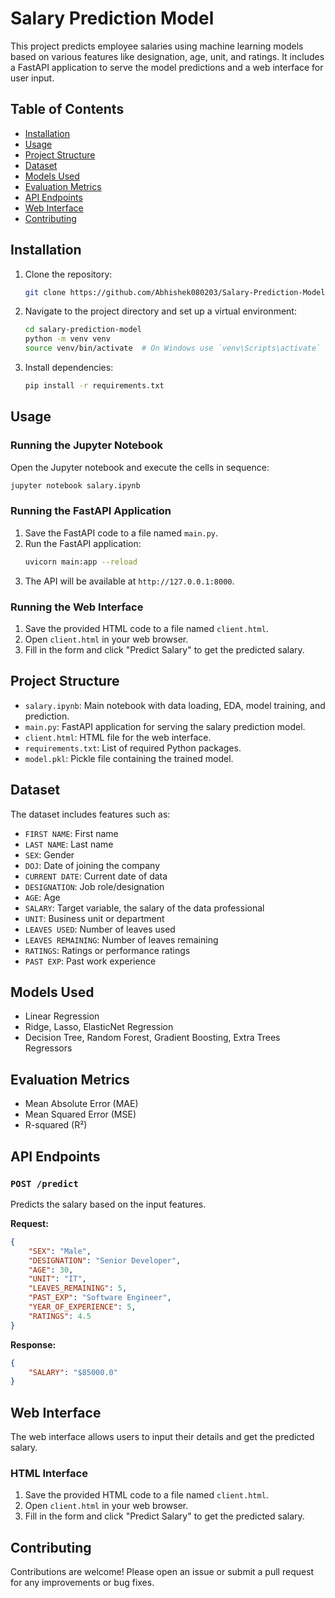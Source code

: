 # Salary Prediction Model

This project predicts employee salaries using machine learning models based on various features like designation, age, unit, and ratings. It includes a FastAPI application to serve the model predictions and a web interface for user input.

## Table of Contents

- [Installation](#installation)
- [Usage](#usage)
- [Project Structure](#project-structure)
- [Dataset](#dataset)
- [Models Used](#models-used)
- [Evaluation Metrics](#evaluation-metrics)
- [API Endpoints](#api-endpoints)
- [Web Interface](#web-interface)
- [Contributing](#contributing)

## Installation

1. Clone the repository:
   ```sh 
   git clone https://github.com/Abhishek080203/Salary-Prediction-Model.git
   ```
2. Navigate to the project directory and set up a virtual environment:
   ```sh
   cd salary-prediction-model
   python -m venv venv
   source venv/bin/activate  # On Windows use `venv\Scripts\activate`
   ```
3. Install dependencies:
   ```sh
   pip install -r requirements.txt
   ```

## Usage

### Running the Jupyter Notebook

Open the Jupyter notebook and execute the cells in sequence:
   ```sh
   jupyter notebook salary.ipynb
   ```

### Running the FastAPI Application

1. Save the FastAPI code to a file named `main.py`.
2. Run the FastAPI application:
   ```sh
   uvicorn main:app --reload
   ```
3. The API will be available at `http://127.0.0.1:8000`.

### Running the Web Interface

1. Save the provided HTML code to a file named `client.html`.
2. Open `client.html` in your web browser.
3. Fill in the form and click "Predict Salary" to get the predicted salary.

## Project Structure

- `salary.ipynb`: Main notebook with data loading, EDA, model training, and prediction.
- `main.py`: FastAPI application for serving the salary prediction model.
- `client.html`: HTML file for the web interface.
- `requirements.txt`: List of required Python packages.
- `model.pkl`: Pickle file containing the trained model.

## Dataset

The dataset includes features such as:
- `FIRST NAME`: First name  
- `LAST NAME`: Last name  
- `SEX`: Gender  
- `DOJ`: Date of joining the company 
- `CURRENT DATE`: Current date of data 
- `DESIGNATION`: Job role/designation  
- `AGE`: Age  
- `SALARY`: Target variable, the salary of the data professional 
- `UNIT`: Business unit or department  
- `LEAVES USED`: Number of leaves used  
- `LEAVES REMAINING`: Number of leaves remaining  
- `RATINGS`: Ratings or performance ratings  
- `PAST EXP`: Past work experience

## Models Used

- Linear Regression
- Ridge, Lasso, ElasticNet Regression
- Decision Tree, Random Forest, Gradient Boosting, Extra Trees Regressors

## Evaluation Metrics

- Mean Absolute Error (MAE)
- Mean Squared Error (MSE)
- R-squared (R²)

## API Endpoints

### `POST /predict`

Predicts the salary based on the input features.

**Request:**

```json
{
    "SEX": "Male",
    "DESIGNATION": "Senior Developer",
    "AGE": 30,
    "UNIT": "IT",
    "LEAVES_REMAINING": 5,
    "PAST_EXP": "Software Engineer",
    "YEAR_OF_EXPERIENCE": 5,
    "RATINGS": 4.5
}
```

**Response:**

```json
{
    "SALARY": "$85000.0"
}
```

## Web Interface

The web interface allows users to input their details and get the predicted salary. 

### HTML Interface

1. Save the provided HTML code to a file named `client.html`.
2. Open `client.html` in your web browser.
3. Fill in the form and click "Predict Salary" to get the predicted salary.

## Contributing

Contributions are welcome! Please open an issue or submit a pull request for any improvements or bug fixes.


